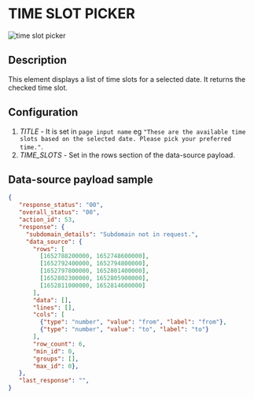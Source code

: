 # TIME SLOT PICKER

![time slot picker](https://i.postimg.cc/s2F2Z5z6/timeslotpick.png)

## Description

This element displays a list of time slots for a selected date. It returns the checked time slot.

## Configuration

1. *TITLE* - It is set in `page input name` eg `"These are the available time slots based on the selected date. Please pick your preferred time."`.
2. *TIME_SLOTS* - Set in the rows section of the data-source payload.

## Data-source payload sample

```json
{
   "response_status": "00",
   "overall_status": "00",
   "action_id": 53,
   "response": {
     "subdomain_details": "Subdomain not in request.",
     "data_source": {
       "rows": [
         [1652788200000, 1652748600000],
         [1652792400000, 1652794800000],
         [1652797800000, 1652801400000],
         [1652802300000, 1652805900000],
         [1652811000000, 1652814600000]
       ],
       "data": [],
       "lines": [],
       "cols": [
         {"type": "number", "value": "from", "label": "from"},
         {"type": "number", "value": "to", "label": "to"}
       ],
       "row_count": 6,
       "min_id": 0,
       "groups": [],
       "max_id": 0},
   },
   "last_response": "",
}
```
